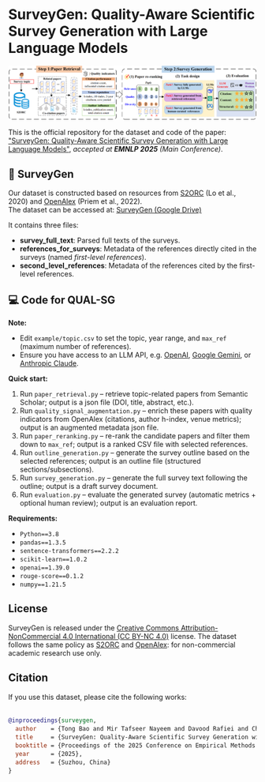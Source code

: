 # SurveyGen: Quality-Aware Scientific Survey Generation with Large Language Models

![SurveyGen Overview](./Code/SurveyGen.png)

This is the official repository for the dataset and code of the paper:  ["SurveyGen: Quality-Aware Scientific Survey Generation with Large Language Models"](https://arxiv.org/abs/2508.17647),  *accepted at **EMNLP 2025** (Main Conference)*.


## 📂 SurveyGen

Our dataset is constructed based on resources from [S2ORC](https://allenai.org/data/s2orc) (Lo et al., 2020) and [OpenAlex](https://openalex.org/) (Priem et al., 2022).  
The dataset can be accessed at:  [SurveyGen (Google Drive)](https://drive.google.com/drive/folders/1ky6FAd2rs9XPjmOrTMScPbPu_tBv4veh?usp=sharing)  

It contains three files:  

- **survey_full_text**: Parsed full texts of the surveys.  
- **references_for_surveys**: Metadata of the references directly cited in the surveys (named *first-level references*). 
- **second_level_references**: Metadata of the references cited by the first-level references.  

## 💻 Code for QUAL-SG

**Note:**  
- Edit `example/topic.csv` to set the topic, year range, and `max_ref` (maximum number of references).  
- Ensure you have access to an LLM API, e.g. [OpenAI](https://platform.openai.com/), [Google Gemini](https://ai.google/discover/gemini/), or [Anthropic Claude](https://www.anthropic.com/claude).  

**Quick start:**  
1. Run `paper_retrieval.py` – retrieve topic-related papers from Semantic Scholar; output is a json file (DOI, title, abstract, etc.).  
2. Run `quality_signal_augmentation.py` – enrich these papers with quality indicators from OpenAlex (citations, author h-index, venue metrics); output is an augmented metadata json file. 
3. Run `paper_reranking.py` – re-rank the candidate papers and filter them down to `max_ref`; output is a ranked CSV file with selected references.  
4. Run `outline_generation.py` – generate the survey outline based on the selected references; output is an outline file (structured sections/subsections).  
5. Run `survey_generation.py` – generate the full survey text following the outline; output is a draft survey document.  
6. Run `evaluation.py` – evaluate the generated survey (automatic metrics + optional human review); output is an evaluation report.  

**Requirements:** 

- `Python==3.8`  
- `pandas==1.3.5`  
- `sentence-transformers==2.2.2`  
- `scikit-learn==1.0.2`  
- `openai==1.39.0`  
- `rouge-score==0.1.2`  
- `numpy==1.21.5`
  
##  License
SurveyGen is released under the [Creative Commons Attribution-NonCommercial 4.0 International (CC BY-NC 4.0)](https://creativecommons.org/licenses/by-nc/4.0/legalcode) license.  The dataset follows the same policy as [S2ORC](https://allenai.org/data/s2orc) and [OpenAlex](https://openalex.org/): for non-commercial academic research use only.


## Citation

If you use this dataset, please cite the following works:

```bibtex

@inproceedings{surveygen,
  author    = {Tong Bao and Mir Tafseer Nayeem and Davood Rafiei and Chengzhi Zhang},
  title     = {SurveyGen: Quality-Aware Scientific Survey Generation with Large Language Models},
  booktitle = {Proceedings of the 2025 Conference on Empirical Methods in Natural Language Processing (EMNLP)},
  year      = {2025},
  address   = {Suzhou, China}
}
